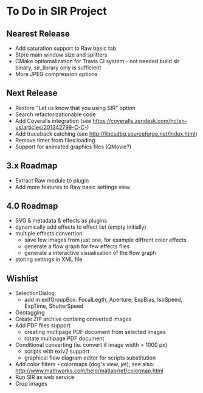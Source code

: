 # To Do in SIR Project


## Nearest Release

* Add saturation support to Raw basic tab
* Store main window size and splitters
* CMake optiomalization for Travis CI system - not needed build sir binary, sir_library only is sufficient
* More JPEG compression options


## Next Release

* Restore "Let us know that you using SIR" option
* Search refactorizationable code
* Add Coveralls integration (see https://coveralls.zendesk.com/hc/en-us/articles/201342799-C-C-)
* Add traceback catching (see http://libcsdbg.sourceforge.net/index.html)
* Remove timer from files loading
* Support for animated graphics files (QMovie?)


## 3.x Roadmap

* Extract Raw module to plugin
* Add more features to Raw basic settings view


## 4.0 Roadmap

* SVG & metadata & effects as plugins
* dynamically add effects to effect list (empty initially)
* multiple effects convertion:
    * save few images from just one, for example diffrent color effects
    * generate a flow graph for few effects files
    * generate a interactive visualisation of the flow graph
* storing settings in XML file


## Wishlist

* SelectionDialog:
    * add in exifGroupBox: FocalLegth, Aperture, ExpBias, IsoSpeed, ExpTime, ShutterSpeed
* Geotagging
* Create ZIP archive containg converted images
* Add PDF files support
    * creating multipage PDF document from selected images
    * rotate multipage PDF document
* Conditional converting (ie. convert if image width > 1000 px)
    * scripts with exiv2 support
    * graphical flow diagram editor for scripts substitution
* Add color filters - colormaps (dog's view, jet); see also: http://www.mathworks.com/help/matlab/ref/colormap.html
* Run SIR as web service
* Crop images
